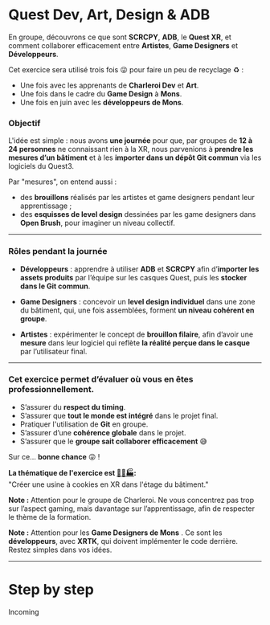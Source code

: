 

# Quest Dev, Art, Design & ADB

En groupe, découvrons ce que sont **SCRCPY**, **ADB**, le **Quest XR**, et comment collaborer efficacement entre **Artistes**, **Game Designers** et **Développeurs**.

Cet exercice sera utilisé trois fois 😜 pour faire un peu de recyclage ♻️ :

* Une fois avec les apprenants de **Charleroi Dev** et **Art**.
* Une fois dans le cadre du **Game Design** à **Mons**.
* Une fois en juin avec les **développeurs de Mons**.

### Objectif

L'idée est simple : nous avons **une journée** pour que, par groupes de **12 à 24 personnes** ne connaissant rien à la XR, nous parvenions à **prendre les mesures d’un bâtiment** et à les **importer dans un dépôt Git commun** via les logiciels du Quest3.

Par "mesures", on entend aussi :

* des **brouillons** réalisés par les artistes et game designers pendant leur apprentissage ;
* des **esquisses de level design** dessinées par les game designers dans **Open Brush**, pour imaginer un niveau collectif.

---

### Rôles pendant la journée

* **Développeurs** : apprendre à utiliser **ADB** et **SCRCPY** afin d’**importer les assets produits** par l’équipe sur les casques Quest, puis les **stocker dans le Git commun**.

* **Game Designers** : concevoir un **level design individuel** dans une zone du bâtiment, qui, une fois assemblées, forment **un niveau cohérent en groupe**.

* **Artistes** : expérimenter le concept de **brouillon filaire**, afin d’avoir une **mesure** dans leur logiciel qui reflète **la réalité perçue dans le casque** par l’utilisateur final.

---

### Cet exercice permet d’évaluer où vous en êtes professionnellement.

* S’assurer du **respect du timing**.
* S’assurer que **tout le monde est intégré** dans le projet final.
* Pratiquer l'utilisation de **Git** en groupe.
* S’assurer d’une **cohérence globale** dans le projet.
* S’assurer que le **groupe sait collaborer efficacement** 😅

Sur ce… **bonne chance** 😜 !

**La thématique de l'exercice est [🍪👵🏭](https://orteil.dashnet.org/cookieclicker/):**  
"Créer une usine à cookies en XR dans l'étage du bâtiment."  

**Note :** Attention pour le groupe de Charleroi.
Ne vous concentrez pas trop sur l’aspect gaming, mais davantage sur l’apprentissage, afin de respecter le thème de la formation.

**Note :** Attention pour les **Game Designers de Mons** .
Ce sont les **développeurs**, avec **XRTK**, qui doivent implémenter le code derrière.
Restez simples dans vos idées.


---

# Step by step

Incoming

